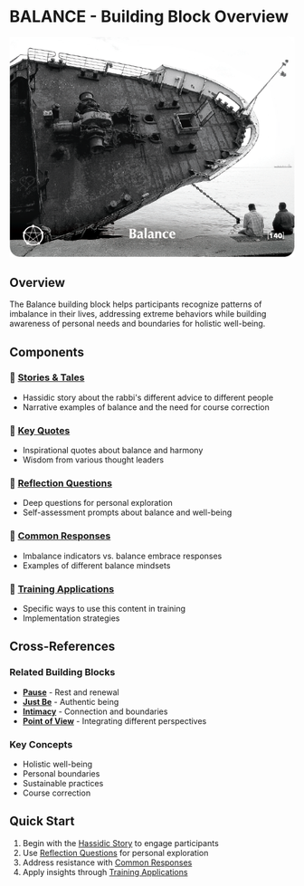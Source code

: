 # BALANCE - Building Block Overview

![Balance Card](../TCG-CARDS-H/Balance.png)

## Overview
The Balance building block helps participants recognize patterns of imbalance in their lives, addressing extreme behaviors while building awareness of personal needs and boundaries for holistic well-being.

## Components

### 📖 [Stories & Tales](stories-tales.md)
- Hassidic story about the rabbi's different advice to different people
- Narrative examples of balance and the need for course correction

### 💬 [Key Quotes](key-quotes.md)
- Inspirational quotes about balance and harmony
- Wisdom from various thought leaders

### 🤔 [Reflection Questions](reflection-questions.md)
- Deep questions for personal exploration
- Self-assessment prompts about balance and well-being

### 💭 [Common Responses](common-responses.md)
- Imbalance indicators vs. balance embrace responses
- Examples of different balance mindsets

### 🎯 [Training Applications](training-applications.md)
- Specific ways to use this content in training
- Implementation strategies

## Cross-References

### Related Building Blocks
- **[Pause](../pause/README.md)** - Rest and renewal
- **[Just Be](../just-be/README.md)** - Authentic being
- **[Intimacy](../intimacy/README.md)** - Connection and boundaries
- **[Point of View](../point-of-view/README.md)** - Integrating different perspectives

### Key Concepts
- Holistic well-being
- Personal boundaries
- Sustainable practices
- Course correction

## Quick Start
1. Begin with the [Hassidic Story](stories-tales.md) to engage participants
2. Use [Reflection Questions](reflection-questions.md) for personal exploration
3. Address resistance with [Common Responses](common-responses.md)
4. Apply insights through [Training Applications](training-applications.md)
